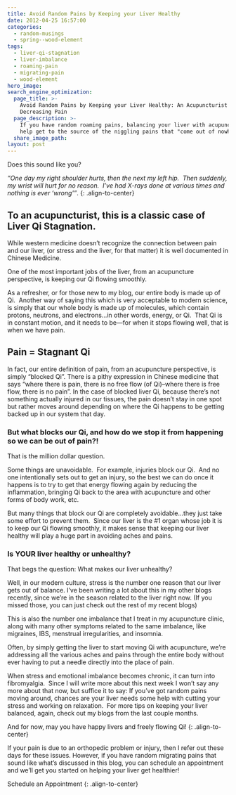 ```yaml
---
title: Avoid Random Pains by Keeping your Liver Healthy
date: 2012-04-25 16:57:00
categories:
  - random-musings
  - spring--wood-element
tags:
  - liver-qi-stagnation
  - liver-imbalance
  - roaming-pain
  - migrating-pain
  - wood-element
hero_image:
search_engine_optimization:
  page_title: >-
    Avoid Random Pains by Keeping your Liver Healthy: An Acupuncturist's Tip for
    Decreasing Pain
  page_description: >-
    If you have random roaming pains, balancing your liver with acupuncture can
    help get to the source of the niggling pains that "come out of nowhere".
  share_image_path:
layout: post
---
```


Does this sound like you?

*“One day my right shoulder hurts, then the next my left hip.&nbsp; Then suddenly, my wrist will hurt for no reason.&nbsp; I’ve had X-rays done at various times and nothing is ever ‘wrong'”*.
{: .align-to-center}

## To an acupuncturist, this is a classic case of Liver Qi Stagnation.

While western medicine doesn’t recognize the connection between pain and our liver, (or stress and the liver, for that matter) it is well documented in Chinese Medicine.

One of the most important jobs of the liver, from an acupuncture perspective, is keeping our Qi flowing smoothly.

As a refresher, or for those new to my blog, our entire body is made up of Qi.&nbsp; Another way of saying this which is very acceptable to modern science, is simply that our whole body is made up of molecules, which contain protons, neutrons, and electrons…in other words, energy, or Qi.&nbsp; That Qi is in constant motion, and it needs to be—for when it stops flowing well, that is when we have pain.

## Pain = Stagnant Qi

In fact, our entire definition of pain, from an acupuncture perspective, is simply “blocked Qi”. There is a pithy expression in Chinese medicine that says “where there is pain, there is no free flow (of Qi)–where there is free flow, there is no pain”. In the case of blocked liver Qi, because there’s not something actually injured in our tissues, the pain doesn’t stay in one spot but rather moves around depending on where the Qi happens to be getting backed up in our system that day.

### But what blocks our Qi, and how do we stop it from happening so we can be out of pain?!&nbsp;

That is the million dollar question.

Some things are unavoidable.&nbsp; For example, injuries block our Qi.&nbsp; And no one intentionally sets out to get an injury, so the best we can do once it happens is to try to get that energy flowing again by reducing the inflammation, bringing Qi back to the area with acupuncture and other forms of body work, etc.

But many things that block our Qi are completely avoidable…they just take some effort to prevent them.&nbsp; Since our liver is the #1 organ whose job it is to keep our Qi flowing smoothly, it makes sense that keeping our liver healthy will play a huge part in avoiding aches and pains.

### Is YOUR liver healthy or unhealthy?

That begs the question: What makes our liver unhealthy?&nbsp;

Well, in our modern culture, stress is the number one reason that our liver gets out of balance. I’ve been writing a lot about this in my other blogs recently, since we’re in the season related to the liver right now. (If you missed those, you can just check out the rest of my recent blogs)

This is also the number one imbalance that I treat in my acupuncture clinic, along with many other symptoms related to the same imbalance, like migraines, IBS, menstrual irregularities, and insomnia.

Often, by simply getting the liver to start moving Qi with acupuncture, we’re addressing all the various aches and pains through the entire body without ever having to put a needle directly into the place of pain.

When stress and emotional imbalance becomes chronic, it can turn into fibromyalgia.&nbsp; Since I will write more about this next week I won’t say any more about that now, but suffice it to say: If you’ve got random pains moving around, chances are your liver needs some help with cutting your stress and working on relaxation.&nbsp; For more tips on keeping your liver balanced, again, check out my blogs from the last couple months.

And for now, may you have happy livers and freely flowing Qi!
{: .align-to-center}

If your pain is due to an orthopedic problem or injury, then I refer out these days for these issues. However, if you have random migrating pains that sound like what’s discussed in this blog, you can schedule an appointment and we’ll get you started on helping your liver get healthier!

Schedule an Appointment
{: .align-to-center}